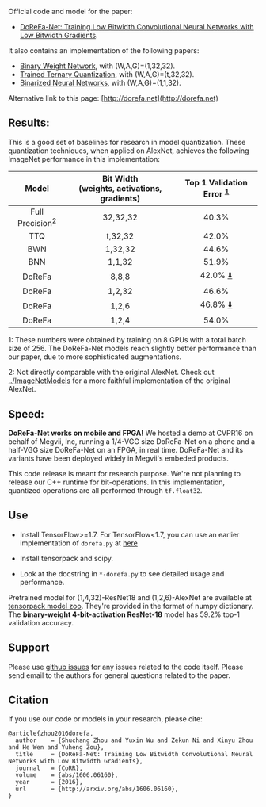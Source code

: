 Official code and model for the paper:

+ [DoReFa-Net: Training Low Bitwidth Convolutional Neural Networks with Low Bitwidth Gradients](http://arxiv.org/abs/1606.06160).

It also contains an implementation of the following papers:
+ [Binary Weight Network](https://arxiv.org/abs/1511.00363), with (W,A,G)=(1,32,32).
+ [Trained Ternary Quantization](https://arxiv.org/abs/1612.01064), with (W,A,G)=(t,32,32).
+ [Binarized Neural Networks](https://arxiv.org/abs/1602.02830), with (W,A,G)=(1,1,32).

Alternative link to this page: [http://dorefa.net](http://dorefa.net)

## Results:
This is a good set of baselines for research in model quantization.
These quantization techniques, when applied on AlexNet, achieves the following ImageNet performance in this implementation:

| Model                              | Bit Width <br/> (weights, activations, gradients) | Top 1 Validation Error <sup>[1](#ft1)</sup>                                     |
|:----------------------------------:|:-------------------------------------------------:|:-------------------------------------------------------------------------------:|
| Full Precision<sup>[2](#ft2)</sup> | 32,32,32                                          | 40.3%                                                                           |
| TTQ                                | t,32,32                                           | 42.0%                                                                           |
| BWN                                | 1,32,32                                           | 44.6%                                                                           |
| BNN                                | 1,1,32                                            | 51.9%                                                                           |
| DoReFa                             | 8,8,8                                             | 42.0% [:arrow_down:](http://models.tensorpack.com/DoReFa-Net/AlexNet-8,8,8.npz) |
| DoReFa                             | 1,2,32                                            | 46.6%                                                                           |
| DoReFa                             | 1,2,6                                             | 46.8% [:arrow_down:](http://models.tensorpack.com/DoReFa-Net/AlexNet-1,2,6.npz) |
| DoReFa                             | 1,2,4                                             | 54.0%                                                                           |

 <a id="ft1">1</a>: These numbers were obtained by training on 8 GPUs with a total batch size of 256.
The DoReFa-Net models reach slightly better performance than our paper, due to
more sophisticated augmentations.

 <a id="ft2">2</a>: Not directly comparable with the original AlexNet. Check out
 [../ImageNetModels](../ImageNetModels) for a more faithful implementation of the original AlexNet.

## Speed:
__DoReFa-Net works on mobile and FPGA!__
We hosted a demo at CVPR16 on behalf of Megvii, Inc, running a 1/4-VGG size DoReFa-Net on a phone and a half-VGG size DoReFa-Net on an FPGA, in real time.
DoReFa-Net and its variants have been deployed widely in Megvii's embeded products.

This code release is meant for research purpose. We're not planning to release our C++ runtime for bit-operations.
In this implementation, quantized operations are all performed through `tf.float32`.

## Use

+ Install TensorFlow>=1.7. For TensorFlow<1.7, you can use an earlier implementation of `dorefa.py` at [here](https://github.com/tensorpack/tensorpack/blob/58529de18e9bdad1bab31aed9c397a8f340e7f94/examples/DoReFa-Net/dorefa.py)

+ Install tensorpack and scipy.

+ Look at the docstring in `*-dorefa.py` to see detailed usage and performance.

Pretrained model for (1,4,32)-ResNet18 and (1,2,6)-AlexNet are available at
[tensorpack model zoo](http://models.tensorpack.com/DoReFa-Net/).
They're provided in the format of numpy dictionary.
The __binary-weight 4-bit-activation ResNet-18__ model has 59.2% top-1 validation accuracy.


## Support

Please use [github issues](https://github.com/tensorpack/tensorpack/issues) for any issues related to the code itself.
Please send email to the authors for general questions related to the paper.

## Citation

If you use our code or models in your research, please cite:
```
@article{zhou2016dorefa,
  author    = {Shuchang Zhou and Yuxin Wu and Zekun Ni and Xinyu Zhou and He Wen and Yuheng Zou},
  title     = {DoReFa-Net: Training Low Bitwidth Convolutional Neural Networks with Low Bitwidth Gradients},
  journal   = {CoRR},
  volume    = {abs/1606.06160},
  year      = {2016},
  url       = {http://arxiv.org/abs/1606.06160},
}
```
